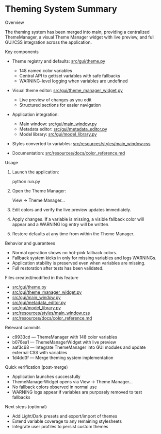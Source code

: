 # Theming System Summary

Overview

The theming system has been merged into main, providing a centralized ThemeManager, a visual Theme Manager widget with live preview, and full GUI/CSS integration across the application.

Key components

- Theme registry and defaults: [src/gui/theme.py](src/gui/theme.py)
  - 148 named color variables
  - Central API to get/set variables with safe fallbacks
  - WARNING-level logging when variables are undefined

- Visual theme editor: [src/gui/theme_manager_widget.py](src/gui/theme_manager_widget.py)
  - Live preview of changes as you edit
  - Structured sections for easier navigation

- Application integration:
  - Main window: [src/gui/main_window.py](src/gui/main_window.py)
  - Metadata editor: [src/gui/metadata_editor.py](src/gui/metadata_editor.py)
  - Model library: [src/gui/model_library.py](src/gui/model_library.py)

- Styles converted to variables: [src/resources/styles/main_window.css](src/resources/styles/main_window.css)

- Documentation: [src/resources/docs/color_reference.md](src/resources/docs/color_reference.md)

Usage

1) Launch the application:

   python run.py

2) Open the Theme Manager:

   View → Theme Manager...

3) Edit colors and verify the live preview updates immediately.

4) Apply changes. If a variable is missing, a visible fallback color will appear and a WARNING log entry will be written.

5) Restore defaults at any time from within the Theme Manager.

Behavior and guarantees

- Normal operation shows no hot-pink fallback colors.
- Fallback system kicks in only for missing variables and logs WARNINGs.
- Application stability is preserved even when variables are missing.
- Full restoration after tests has been validated.

Files created/modified in this feature

- [src/gui/theme.py](src/gui/theme.py)
- [src/gui/theme_manager_widget.py](src/gui/theme_manager_widget.py)
- [src/gui/main_window.py](src/gui/main_window.py)
- [src/gui/metadata_editor.py](src/gui/metadata_editor.py)
- [src/gui/model_library.py](src/gui/model_library.py)
- [src/resources/styles/main_window.css](src/resources/styles/main_window.css)
- [src/resources/docs/color_reference.md](src/resources/docs/color_reference.md)

Relevant commits

- c9933cd — ThemeManager with 148 color variables
- b076ea1 — ThemeManagerWidget with live preview
- aaf3c68 — Integrate ThemeManager into GUI modules and update external CSS with variables
- 1d4dd3f — Merge theming system implementation

Quick verification (post-merge)

- Application launches successfully
- ThemeManagerWidget opens via View → Theme Manager...
- No fallback colors observed in normal use
- WARNING logs appear if variables are purposely removed to test fallbacks

Next steps (optional)

- Add Light/Dark presets and export/import of themes
- Extend variable coverage to any remaining stylesheets
- Integrate user profiles to persist custom themes